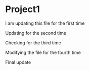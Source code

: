 # Project1

I am updating this file for the first time

Updating for the second time

Checking for the third time

Modifying the file for the fourth time

Final update
